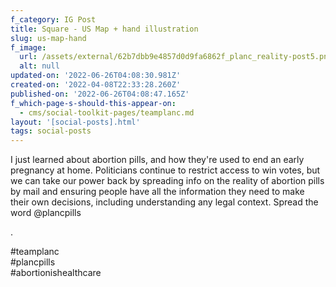 ```yaml
---
f_category: IG Post
title: Square - US Map + hand illustration
slug: us-map-hand
f_image:
  url: /assets/external/62b7dbb9e4857d0d9fa6862f_planc_reality-post5.png
  alt: null
updated-on: '2022-06-26T04:08:30.981Z'
created-on: '2022-04-08T22:33:28.260Z'
published-on: '2022-06-26T04:08:47.165Z'
f_which-page-s-should-this-appear-on:
  - cms/social-toolkit-pages/teamplanc.md
layout: '[social-posts].html'
tags: social-posts
---
```


I just learned about abortion pills, and how they're used to end an early pregnancy at home. Politicians continue to restrict access to win votes, but we can take our power back by spreading info on the reality of abortion pills by mail and ensuring people have all the information they need to make their own decisions, including understanding any legal context. Spread the word @plancpills 

.

#teamplanc  
#plancpills  
#abortionishealthcare

‍
